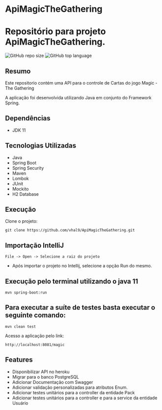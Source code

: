 # ApiMagicTheGathering

# Repositório para projeto ApiMagicTheGathering.
![GitHub repo size](https://img.shields.io/github/repo-size/vhal9/rasmoo-ms-grade-curricular)
![GitHub top language](https://img.shields.io/github/languages/top/vhal9/rasmoo-ms-grade-curricular)


## Resumo

Este repositorio contém uma API para o controle de Cartas do jogo Magic - The Gathering 

A aplicação foi desenvolvida utilizando Java em conjunto do Framework Spring. 


## Dependências

- JDK 11

## Tecnologias Utilizadas

- Java
- Spring Boot
- Spring Security
- Maven
- Lombok
- JUnit
- Mockito
- H2 Database

## Execução

Clone o projeto:

```
git clone https://github.com/vhal9/ApiMagicTheGathering.git
```

## Importação IntelliJ

```
File -> Open -> Selecione a raiz do projeto
```

- Após importar o projeto no Intellij, selecione a opção Run do mesmo.

## Execução pelo terminal utilizando o java 11

```shell script
mvn spring-boot:run 
```

## Para executar a suíte de testes basta executar o seguinte comando:

```shell script
mvn clean test
```

Acesso a aplicação pelo link:
```
http://localhost:8081/magic
```

## Features

- Disponibilizar API no heroku
- Migrar para o banco PostgreSQL
- Adicionar Documentação com Swagger
- Adicionar validação personalizadas para atributos Enum.
- Adicionar testes unitários para a controller da entidade Pack
- Adicionar testes unitários para a controller e para a service da entidade Usuário

